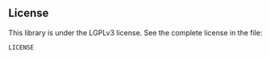 ## License

This library is under the LGPLv3 license. See the complete license in the file:

    LICENSE

